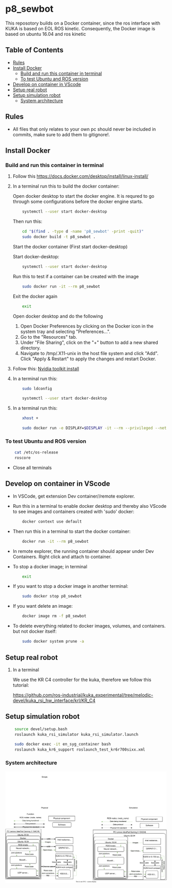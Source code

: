 # p8_sewbot

This reposotory builds on a Docker container, since the ros interface with KUKA is based on EOL ROS kinetic. Consequently, the Docker image is based on ubuntu 16.04 and ros kinetic

## Table of Contents

- [Rules](#rules)
- [Install Docker](#install-docker)
  - [Build and run this container in terminal](#build-and-run-this-container-in-terminal)
  - [To test Ubuntu and ROS version](#to-test-ubuntu-and-ros-version)
- [Develop on container in VScode](#develop-on-container-in-vscode)
- [Setup real robot](#setup-real-robot)
- [Setup simulation robot](#setup-simulation-robot)
    - [System architecture](#system-architecture)

## Rules

- All files that only relates to your own pc should never be included in commits, make sure to add them to gitignore!.

## Install Docker

### Build and run this container in terminal

1. Follow this https://docs.docker.com/desktop/install/linux-install/

2. In a terminal run this to build the docker container:

    Open docker desktop to start the docker engine. It is requred to go through some configurations before the docker engine starts.

    ``` bash
        systemctl --user start docker-desktop
    ```

    Then run this:

    ``` bash
        cd "$(find . -type d -name 'p8_sewbot' -print -quit)"
        sudo docker build -t p8_sewbot .
    ```

    Start the docker container (First start docker-desktop)

    Start docker-desktop:

    ``` bash
        systemctl --user start docker-desktop
    ```

    Run this to test if a container can be created with the image

    ``` bash
        sudo docker run -it --rm p8_sewbot
    ```

    Exit the docker again

    ``` bash
        exit
    ```

    Open docker desktop and do the following

    1. Open Docker Preferences by clicking on the Docker icon in the system tray and selecting "Preferences...".
    2. Go to the "Resources" tab.
    3. Under "File Sharing", click on the "+" button to add a new shared directory.
    4. Navigate to /tmp/.X11-unix in the host file system and click "Add".
    Click "Apply & Restart" to apply the changes and restart Docker.

3. Follow this:
    [Nvidia toolkit install](https://docs.nvidia.com/datacenter/cloud-native/container-toolkit/install-guide.html#setting-up-nvidia-container-toolkit)

4. In a terminal run this:

    ``` bash
        sudo ldconfig
    ```

    ``` bash
        systemctl --user start docker-desktop
    ```

5. In a terminal run this:

    ``` bash
        xhost +
    ```

    ``` bash
        sudo docker run -e DISPLAY=$DISPLAY -it --rm --privileged --net=host --env=NVIDIA_VISIBLE_DEVICES=all --env=NVIDIA_DRIVER_CAPABILITIES=all --env=DISPLAY --env=QT_X11_NO_MITSHM=1 -v /tmp/.X11-unix:/tmp/.X11-unix --name en_syg_container p8_sewbot /bin/bash
    ```

### To test Ubuntu and ROS version

``` bash
    cat /etc/os-release
    roscore
```

- Close all terminals

## Develop on container in VScode

- In VSCode, get extension Dev container//remote explorer.

- Run this in a terminal to enable docker desktop and thereby also VScode to see images and containers created with 'sudo' docker:

    ``` bash
        docker context use default
    ```

- Then run this in a terminal to start the docker container:

    ``` bash
        docker run -it --rm p8_sewbot
    ```

- In remote explorer, the running container should appear under Dev Containers. Right click and attach to container.

- To stop a docker image; in terminal

    ``` bash
        exit
    ```

- If you want to stop a docker image in another terminal:

    ``` bash
        sudo docker stop p8_sewbot
    ```

- If you want delete an image:

    ``` bash
        docker image rm -f p8_sewbot
    ```

- To delete everything related to docker images, volumes, and containers. but not docker itself:

    ``` bash
        sudo docker system prune -a
    ```

## Setup real robot

1. In a terminal

    We use the KR C4 controller for the kuka, therefore we follow this tutorial:

    https://github.com/ros-industrial/kuka_experimental/tree/melodic-devel/kuka_rsi_hw_interface/krl/KR_C4

## Setup simulation robot

``` bash
    source devel/setup.bash
    roslaunch kuka_rsi_simulator kuka_rsi_simulator.launch
```

``` bash
    sudo docker exec -it en_syg_container bash
    roslaunch kuka_kr6_support roslaunch_test_kr6r700sixx.xml
```

### System architecture

[![System architecture](system_architecture.drawio.svg)](https://app.diagrams.net/#Hkasperfg16%2Fp8_sewbot%2Fmain%2Fsystem_architecturedrawio.svg)
